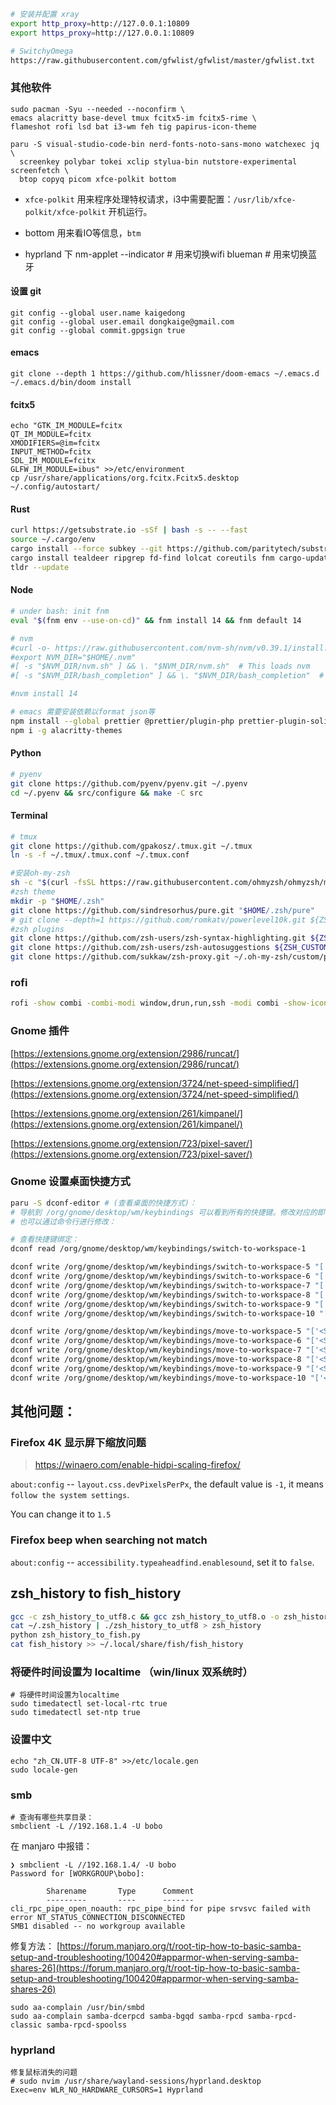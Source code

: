 ```bash
# 安装并配置 xray
export http_proxy=http://127.0.0.1:10809
export https_proxy=http://127.0.0.1:10809

# SwitchyOmega
https://raw.githubusercontent.com/gfwlist/gfwlist/master/gfwlist.txt
```

### 其他软件

```shell
sudo pacman -Syu --needed --noconfirm \
emacs alacritty base-devel tmux fcitx5-im fcitx5-rime \
flameshot rofi lsd bat i3-wm feh tig papirus-icon-theme

paru -S visual-studio-code-bin nerd-fonts-noto-sans-mono watchexec jq \
  screenkey polybar tokei xclip stylua-bin nutstore-experimental screenfetch \
  btop copyq picom xfce-polkit bottom
```

+ `xfce-polkit` 用来程序处理特权请求，i3中需要配置：`/usr/lib/xfce-polkit/xfce-polkit` 开机运行。
+ bottom 用来看IO等信息，`btm`

+ hyprland 下
nm-applet --indicator # 用来切换wifi
blueman # 用来切换蓝牙

#### 设置 git

```
git config --global user.name kaigedong
git config --global user.email dongkaige@gmail.com
git config --global commit.gpgsign true
```

#### emacs

```
git clone --depth 1 https://github.com/hlissner/doom-emacs ~/.emacs.d
~/.emacs.d/bin/doom install
```

#### fcitx5

```
echo "GTK_IM_MODULE=fcitx
QT_IM_MODULE=fcitx
XMODIFIERS=@im=fcitx
INPUT_METHOD=fcitx
SDL_IM_MODULE=fcitx
GLFW_IM_MODULE=ibus" >>/etc/environment
cp /usr/share/applications/org.fcitx.Fcitx5.desktop ~/.config/autostart/
```

#### Rust

```bash
curl https://getsubstrate.io -sSf | bash -s -- --fast
source ~/.cargo/env
cargo install --force subkey --git https://github.com/paritytech/substrate --version 2.0.2 --locked
cargo install tealdeer ripgrep fd-find lolcat coreutils fnm cargo-update coreutils
tldr --update
```

#### Node

```bash
# under bash: init fnm
eval "$(fnm env --use-on-cd)" && fnm install 14 && fnm default 14

# nvm
#curl -o- https://raw.githubusercontent.com/nvm-sh/nvm/v0.39.1/install.sh | bash
#export NVM_DIR="$HOME/.nvm"
#[ -s "$NVM_DIR/nvm.sh" ] && \. "$NVM_DIR/nvm.sh"  # This loads nvm
#[ -s "$NVM_DIR/bash_completion" ] && \. "$NVM_DIR/bash_completion"  # This loads nvm bash_completion

#nvm install 14

# emacs 需要安装依赖以format json等
npm install --global prettier @prettier/plugin-php prettier-plugin-solidity prettier-plugin-toml yarn
npm i -g alacritty-themes
```

#### Python

```bash
# pyenv
git clone https://github.com/pyenv/pyenv.git ~/.pyenv
cd ~/.pyenv && src/configure && make -C src
```

#### Terminal

```bash
# tmux
git clone https://github.com/gpakosz/.tmux.git ~/.tmux
ln -s -f ~/.tmux/.tmux.conf ~/.tmux.conf

#安装oh-my-zsh
sh -c "$(curl -fsSL https://raw.githubusercontent.com/ohmyzsh/ohmyzsh/master/tools/install.sh)"
#zsh theme
mkdir -p "$HOME/.zsh"
git clone https://github.com/sindresorhus/pure.git "$HOME/.zsh/pure"
# git clone --depth=1 https://github.com/romkatv/powerlevel10k.git ${ZSH_CUSTOM:-$HOME/.oh-my-zsh/custom}/themes/powerlevel10k
#zsh plugins
git clone https://github.com/zsh-users/zsh-syntax-highlighting.git ${ZSH_CUSTOM:-~/.oh-my-zsh/custom}/plugins/zsh-syntax-highlighting
git clone https://github.com/zsh-users/zsh-autosuggestions ${ZSH_CUSTOM:-~/.oh-my-zsh/custom}/plugins/zsh-autosuggestions
git clone https://github.com/sukkaw/zsh-proxy.git ~/.oh-my-zsh/custom/plugins/zsh-proxy
```

### rofi

```bash
rofi -show combi -combi-modi window,drun,run,ssh -modi combi -show-icons -dpi 180 -icon-theme 'Papirus'
```

### Gnome 插件

[https://extensions.gnome.org/extension/2986/runcat/](https://extensions.gnome.org/extension/2986/runcat/)

[https://extensions.gnome.org/extension/3724/net-speed-simplified/](https://extensions.gnome.org/extension/3724/net-speed-simplified/)

[https://extensions.gnome.org/extension/261/kimpanel/](https://extensions.gnome.org/extension/261/kimpanel/)

[https://extensions.gnome.org/extension/723/pixel-saver/](https://extensions.gnome.org/extension/723/pixel-saver/)

### Gnome 设置桌面快捷方式

```bash
paru -S dconf-editor # (查看桌面的快捷方式)：
# 导航到 /org/gnome/desktop/wm/keybindings 可以看到所有的快捷键。修改对应的即可。
# 也可以通过命令行进行修改：

# 查看快捷键绑定：
dconf read /org/gnome/desktop/wm/keybindings/switch-to-workspace-1

dconf write /org/gnome/desktop/wm/keybindings/switch-to-workspace-5 "['<Super>5']"
dconf write /org/gnome/desktop/wm/keybindings/switch-to-workspace-6 "['<Super>6']"
dconf write /org/gnome/desktop/wm/keybindings/switch-to-workspace-7 "['<Super>7']"
dconf write /org/gnome/desktop/wm/keybindings/switch-to-workspace-8 "['<Super>8']"
dconf write /org/gnome/desktop/wm/keybindings/switch-to-workspace-9 "['<Super>9']"
dconf write /org/gnome/desktop/wm/keybindings/switch-to-workspace-10 "['<Super>0']"

dconf write /org/gnome/desktop/wm/keybindings/move-to-workspace-5 "['<Shift><Super>percent']"
dconf write /org/gnome/desktop/wm/keybindings/move-to-workspace-6 "['<Shift><Super>asciicircum']"
dconf write /org/gnome/desktop/wm/keybindings/move-to-workspace-7 "['<Shift><Super>ampersand']"
dconf write /org/gnome/desktop/wm/keybindings/move-to-workspace-8 "['<Shift><Super>asterisk']"
dconf write /org/gnome/desktop/wm/keybindings/move-to-workspace-9 "['<Shift><Super>parenleft']"
dconf write /org/gnome/desktop/wm/keybindings/move-to-workspace-10 "['<Shift><Super>parenright']"
```

## 其他问题：

### Firefox 4K 显示屏下缩放问题

> https://winaero.com/enable-hidpi-scaling-firefox/

`about:config` -- `layout.css.devPixelsPerPx`, the default value is `-1`, it means `follow the system settings`.

You can change it to `1.5`

### Firefox beep when searching not match

`about:config` -- `accessibility.typeaheadfind.enablesound`, set it to `false`.

## zsh_history to fish_history

```bash
gcc -c zsh_history_to_utf8.c && gcc zsh_history_to_utf8.o -o zsh_history_to_utf8
cat ~/.zsh_history | ./zsh_history_to_utf8 > zsh_history
python zsh_history_to_fish.py
cat fish_history >> ~/.local/share/fish/fish_history
```

### 将硬件时间设置为 localtime （win/linux 双系统时）

```shell
# 将硬件时间设置为localtime
sudo timedatectl set-local-rtc true
sudo timedatectl set-ntp true
```

### 设置中文

```shell
echo "zh_CN.UTF-8 UTF-8" >>/etc/locale.gen
sudo locale-gen
```

### smb

```
# 查询有哪些共享目录：
smbclient -L //192.168.1.4 -U bobo
```

在 manjaro 中报错：

```console
❯ smbclient -L //192.168.1.4/ -U bobo
Password for [WORKGROUP\bobo]:

        Sharename       Type      Comment
        ---------       ----      -------
cli_rpc_pipe_open_noauth: rpc_pipe_bind for pipe srvsvc failed with error NT_STATUS_CONNECTION_DISCONNECTED
SMB1 disabled -- no workgroup available
```

修复方法：
[https://forum.manjaro.org/t/root-tip-how-to-basic-samba-setup-and-troubleshooting/100420#apparmor-when-serving-samba-shares-26](https://forum.manjaro.org/t/root-tip-how-to-basic-samba-setup-and-troubleshooting/100420#apparmor-when-serving-samba-shares-26)

```
sudo aa-complain /usr/bin/smbd
sudo aa-complain samba-dcerpcd samba-bgqd samba-rpcd samba-rpcd-classic samba-rpcd-spoolss
```

### hyprland
 
```
修复鼠标消失的问题
# sudo nvim /usr/share/wayland-sessions/hyprland.desktop
Exec=env WLR_NO_HARDWARE_CURSORS=1 Hyprland
```
